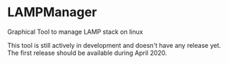 # LAMPManager
Graphical Tool to manage LAMP stack on linux

This tool is still actively in development and doesn't have any release yet. The first release should be available during April 2020.
